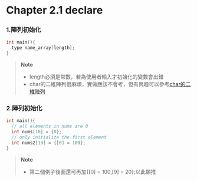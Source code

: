# Chapter 2.1 declare

### 1.陣列初始化

```c
int main(){
  type name_array[length];
}
```

> **Note** <br />
> - length必須是常數，若為使用者輸入才初始化的變數會出錯
> - char的二維陣列很麻煩，實做應該不會考，但有興趣可以參考[char的二維陣列](https://www.knowprogram.com/c-programming/2d-array-of-strings-in-c/)

### 2.陣列初始化

```c
int main(){
  // all elements in nums are 0
  int nums[10] = {0};
  // only initialize the first element
  int nums2[10] = {[0] = 100};
}
```

> **Note** <br />
> - 第二個例子後面還可再加{[0] = 100,[9] = 20};以此類推
